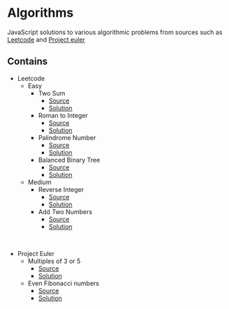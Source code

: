 # Algorithms

JavaScript solutions to various algorithmic problems from sources such as [Leetcode](https://leetcode.com) and [Project euler](https://projecteuler.net/)

## Contains

- Leetcode
  - Easy
    - Two Sum
      - [Source](https://leetcode.com/problems/two-sum/)
      - [Solution](./twoSum.js)
    - Roman to Integer
      - [Source](https://leetcode.com/problems/roman-to-integer/)
      - [Solution](./romanToInt.js)
    - Palindrome Number
      - [Source](https://leetcode.com/problems/palindrome-number/)
      - [Solution](./isPalindrome.js)
    - Balanced Binary Tree
      - [Source](https://leetcode.com/problems/balanced-binary-tree/)
      - [Solution](./isBalanced.js)
  - Medium
    - Reverse Integer
      - [Source](https://leetcode.com/problems/reverse-integer/)
      - [Solution](./reverse.js)
    - Add Two Numbers
      - [Source](https://leetcode.com/problems/add-two-numbers/)
      - [Solution](./addTwoNumbers.js)

<br/>

- Project Euler
  - Multiples of 3 or 5
    - [Source](https://projecteuler.net/problem=1)
    - [Solution](./sumOfMultiples.js)
  - Even Fibonacci numbers
    - [Source](https://projecteuler.net/problem=2)
    - [Solution](./fibonacciEvenSum.js)